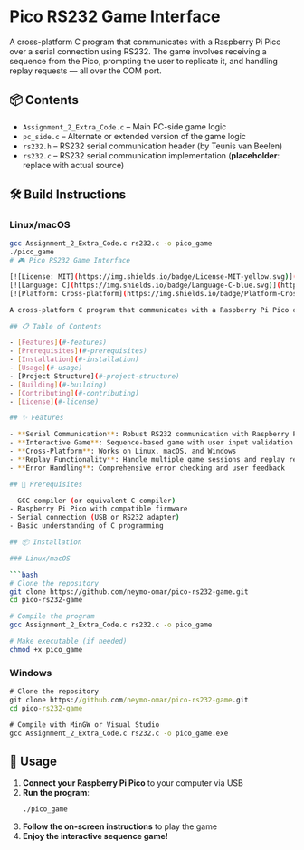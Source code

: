 

# Pico RS232 Game Interface

A cross-platform C program that communicates with a Raspberry Pi Pico over a serial connection using RS232. The game involves receiving a sequence from the Pico, prompting the user to replicate it, and handling replay requests — all over the COM port.

## 📦 Contents

- `Assignment_2_Extra_Code.c` – Main PC-side game logic
- `pc_side.c` – Alternate or extended version of the game logic
- `rs232.h` – RS232 serial communication header (by Teunis van Beelen)
- `rs232.c` – RS232 serial communication implementation (**placeholder**: replace with actual source)

## 🛠️ Build Instructions

### Linux/macOS

```bash
gcc Assignment_2_Extra_Code.c rs232.c -o pico_game
./pico_game
# 🎮 Pico RS232 Game Interface

[![License: MIT](https://img.shields.io/badge/License-MIT-yellow.svg)](https://opensource.org/licenses/MIT)
[![Language: C](https://img.shields.io/badge/Language-C-blue.svg)](https://www.cprogramming.com/)
[![Platform: Cross-platform](https://img.shields.io/badge/Platform-Cross--platform-green.svg)](https://github.com/neymo-omar/pico-rs232-game)

A cross-platform C program that communicates with a Raspberry Pi Pico over a serial connection using RS232. The game involves receiving a sequence from the Pico, prompting the user to replicate it, and handling replay requests — all over the COM port.

## 📋 Table of Contents

- [Features](#-features)
- [Prerequisites](#-prerequisites)
- [Installation](#-installation)
- [Usage](#-usage)
- [Project Structure](#-project-structure)
- [Building](#-building)
- [Contributing](#-contributing)
- [License](#-license)

## ✨ Features

- **Serial Communication**: Robust RS232 communication with Raspberry Pi Pico
- **Interactive Game**: Sequence-based game with user input validation
- **Cross-Platform**: Works on Linux, macOS, and Windows
- **Replay Functionality**: Handle multiple game sessions and replay requests
- **Error Handling**: Comprehensive error checking and user feedback

## 🔧 Prerequisites

- GCC compiler (or equivalent C compiler)
- Raspberry Pi Pico with compatible firmware
- Serial connection (USB or RS232 adapter)
- Basic understanding of C programming

## 📦 Installation

### Linux/macOS

```bash
# Clone the repository
git clone https://github.com/neymo-omar/pico-rs232-game.git
cd pico-rs232-game

# Compile the program
gcc Assignment_2_Extra_Code.c rs232.c -o pico_game

# Make executable (if needed)
chmod +x pico_game
```

### Windows

```cmd
# Clone the repository
git clone https://github.com/neymo-omar/pico-rs232-game.git
cd pico-rs232-game

# Compile with MinGW or Visual Studio
gcc Assignment_2_Extra_Code.c rs232.c -o pico_game.exe
```

## 🚀 Usage

1. **Connect your Raspberry Pi Pico** to your computer via USB
2. **Run the program**:
   ```bash
   ./pico_game
   ```
3. **Follow the on-screen instructions** to play the game
4. **Enjoy the interactive sequence game!**



